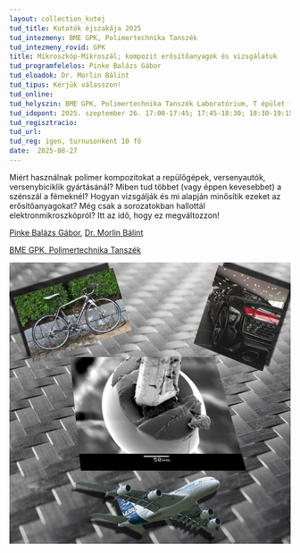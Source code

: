 ```yaml
---
layout: collection_kutej
tud_title: Kutatók éjszakája 2025
tud_intezmeny: BME GPK, Polimertechnika Tanszék
tud_intezmeny_rovid: GPK
title: Mikroszkóp-Mikroszál; kompozit erősítőanyagok és vizsgálatuk
tud_programfelelos: Pinke Balázs Gábor
tud_eloadok: Dr. Morlin Bálint
tud_tipus: Kérjük válasszon!
tud_online: 
tud_helyszin: BME GPK, Polimertechnika Tanszék Laboratórium, T épület földszint
tud_idopont: 2025. szeptember 26. 17:00-17:45; 17:45-18:30; 18:30-19:15; 19:15-20:00
tud_regisztracio:
tud_url:
tud_reg: igen, turnusonként 10 fő
date:  2025-08-27
---
```


Miért használnak polimer kompozitokat a repülőgépek, versenyautók, versenybiciklik gyártásánál? Miben tud többet (vagy éppen kevesebbet) a szénszál a fémeknél? 
Hogyan vizsgálják és mi alapján minősítik ezeket az erősítőanyagokat? Még csak a sorozatokban hallottál elektronmikroszkópról? Itt az idő, hogy ez megváltozzon!

[Pinke Balázs Gábor](https://tudprog.bme.hu/kutatok_ejszakaja/profilok/pinke_balazs_gabor), [Dr. Morlin Bálint](https://tudprog.bme.hu/kutatok_ejszakaja/profilok/morlin_balint)

[BME GPK, Polimertechnika Tanszék](http://www.pt.bme.hu/fooldal.php?l=m)

![Gázturbinák az égen és a földön](../2025/images/mikroszkop-mikroszal-kompozit-erositoanyagok-es-vizsgalatuk.jpg)
